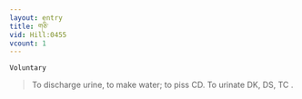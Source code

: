 ```yaml
---
layout: entry
title: གཅི་
vid: Hill:0455
vcount: 1
---
```

`Voluntary` 
> To discharge urine, to make water; to piss CD\.
 To urinate DK, DS, TC \.

